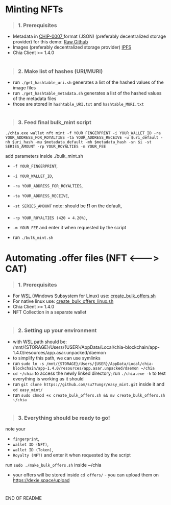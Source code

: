<h1> Minting NFTs </h1>
 
 > <h3> 1. Prerequisites </h3>
 * Metadata in <a href="https://github.com/Chia-Network/chips/blob/dc2e294b489ca0201a8e0f5ee9310650106bf7d2/assets/chip-0007/example.json"> CHIP-0007 </a> format (JSON) (preferably decentralized storage provider) for this demo: <a href="https://raw.githubusercontent.com/bricksofchia/NFT1_metadata/main/metadata69.json"> Raw Github </a>
 * Images (preferably decentralized storage provider)
  <a href="https://gateway.pinata.cloud/ipfs/QmVxrncdNzefaZQAmvNsP3ovpQCvPrAzeuoVqDYFDEEeph"> IPFS </a>
 * Chia Client >= 1.4.0 
 
 <h1></h1>
 
 > <h3> 2. Make list of hashes (URI/MURI) </h3>
 
 * run `./get_hashtable_uri.sh` generates a list of the hashed values of the image files 
 * run `./get_hashtable_metadata.sh`  generates a list of the hashed values of the  metadata files 
 * those are stored in `hashtable_URI.txt` and `hashtable_MURI.txt`
 
 <h1></h1>
 
 
 > <h3> 3. Feed final bulk_mint script </h3>
  
 `./chia.exe wallet nft mint -f YOUR_FINGERPRINT -i YOUR_WALLET_ID -ra YOUR_ADDRESS_FOR_ROYALTIES -ta YOUR_ADDRESS_RECEIVE -u $uri_default -nh $uri_hash -mu $metadata_default -mh $metadata_hash -sn $i -st SERIES_AMOUNT -rp YOUR_ROYALTIES -m YOUR_FEE`

 add parameters inside ./bulk_mint.sh
 
 *  `-f YOUR_FINGERPRINT`,  
 *  `-i YOUR_WALLET_ID`,  
 *  `-ra YOUR_ADDRESS_FOR_ROYALTIES`, 
 *  `-ta YOUR_ADDRESS_RECEIVE`,  
 *  `-st SERIES_AMOUNT` note: should be ❗1 on the default,
 *  `-rp YOUR_ROYALTIES (420 = 4.20%)`,
 *  `-m YOUR_FEE` and enter it when requested by the script
   
  * run `./bulk_mint.sh`


<h1> Automating .offer files (NFT <---> CAT)</h1>



> <h3> 1. Prerequisites </h3>
 * For <a href="https://www.microsoft.com/store/productId/9MSVKQC78PK6"> WSL </a> (Windows Subsystem for Linux) use: <a href="https://github.com/su77ungr/easy_mint/blob/main/create_bulk_offers.sh">create_bulk_offers.sh </a>
 * For native linux use: <a href="https://github.com/su77ungr/easy_mint/blob/main/create_bulk_offers_linux.sh">create_bulk_offers_linux.sh </a>
 * Chia Client >= 1.4.0 
 * NFT Collection in a separate wallet
 
<h1> </h1>


> <h3> 2. Setting up your environment</h3>
 * with WSL path should be: /mnt/{STORAGE}/Users/{USER}/AppData/Local/chia-blockchain/app-1.4.0/resources/app.asar.unpacked/daemon
 * to simplify this path, we can use symlinks
 * run `sudo ln -s /mnt/{STORAGE}/Users/{USER}/AppData/Local/chia-blockchain/app-1.4.0/resources/app.asar.unpacked/daemon ~/chia`
 * `cd ~/chia` to access the newly linked directory; run `./chia.exe -h` to test everything is working as it should 
 * run `git clone https://github.com/su77ungr/easy_mint.git` inside it and  `cd easy_mint/`
 * run `sudo chmod +x create_bulk_offers.sh && mv create_bulk_offers.sh ~/chia`

 
<h1> </h1>

> <h3> 3. Everything should be ready to go!</h3>

 note your 
 *  `fingerprint`, 
 *  `wallet ID (NFT)`, 
 *  `wallet ID (Token)`,
 *  `Royalty (NFT)` and enter it when requested by the script

 run `sudo ./make_bulk_offers.sh` inside ~/chia
 * your offers will be stored inside `cd offers/` - you can upload them on https://dexie.space/upload
 
 <h1> </h1>
 END OF README
 
